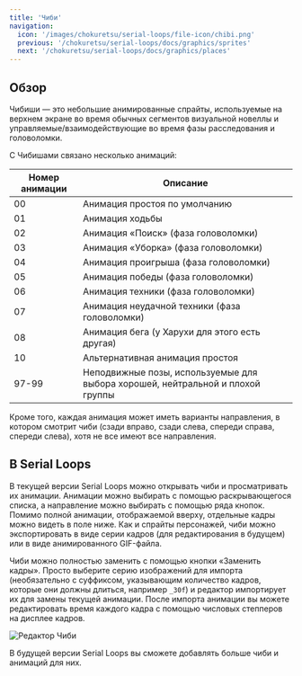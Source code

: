 ```yaml
---
title: 'Чиби'
navigation:
  icon: '/images/chokuretsu/serial-loops/file-icon/chibi.png'
  previous: '/chokuretsu/serial-loops/docs/graphics/sprites'
  next: '/chokuretsu/serial-loops/docs/graphics/places'
---
```


## Обзор
Чибиши — это небольшие анимированные спрайты, используемые на верхнем экране во время обычных сегментов визуальной новеллы и управляемые/взаимодействующие во время
фазы расследования и головоломки.

С Чибишами связано несколько анимаций:

| Номер анимации | Описание |
|--|-------------|
| 00 | Анимация простоя по умолчанию |
| 01 | Анимация ходьбы |
| 02 | Анимация «Поиск» (фаза головоломки) |
| 03 | Анимация «Уборка» (фаза головоломки) |
| 04 | Анимация проигрыша (фаза головоломки) |
| 05 | Анимация победы (фаза головоломки) |
| 06 | Анимация техники (фаза головоломки) |
| 07 | Анимация неудачной техники (фаза головоломки) |
| 08 | Анимация бега (у Харухи для этого есть другая) |
| 10 | Альтернативная анимация простоя |
| 97-99 | Неподвижные позы, используемые для выбора хорошей, нейтральной и плохой группы |

Кроме того, каждая анимация может иметь варианты направления, в котором смотрит чиби (сзади вправо, сзади слева, спереди справа, спереди слева), хотя не все имеют все направления.

## В Serial Loops
В текущей версии Serial Loops можно открывать чиби и просматривать их анимации. Анимации можно выбирать с помощью раскрывающегося списка, а направление можно выбирать с помощью ряда кнопок.
Помимо полной анимации, отображаемой вверху, отдельные кадры можно видеть в поле ниже.
Как и спрайты персонажей, чиби можно экспортировать в виде серии кадров (для редактирования в будущем) или в виде анимированного GIF-файла.

Чиби можно полностью заменить с помощью кнопки «Заменить кадры». Просто выберите серию изображений для импорта (необязательно с суффиксом, указывающим количество кадров, которые они должны длиться, например `_30f`)
и редактор импортирует их для замены текущей анимации. После импорта анимации вы можете редактировать время каждого кадра с помощью числовых степперов на дисплее
кадров.

![Редактор Чиби](/images/chokuretsu/serial-loops/chibi-editing.png)

В будущей версии Serial Loops вы сможете добавлять больше чиби и анимаций для них.